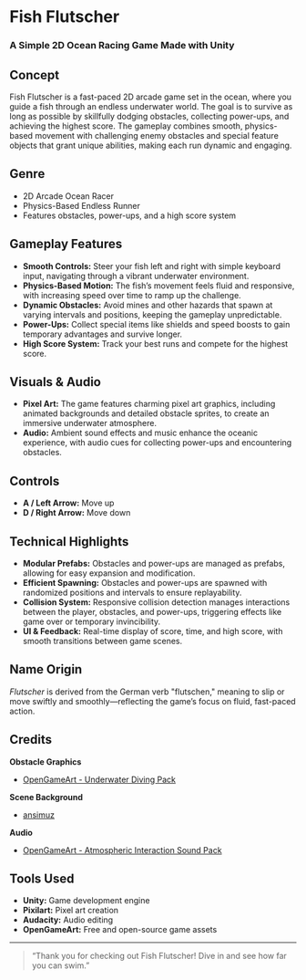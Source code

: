 # Fish Flutscher

### A Simple 2D Ocean Racing Game Made with Unity

## Concept

Fish Flutscher is a fast-paced 2D arcade game set in the ocean, where you guide a fish through an endless underwater world. The goal is to survive as long as possible by skillfully dodging obstacles, collecting power-ups, and achieving the highest score. The gameplay combines smooth, physics-based movement with challenging enemy obstacles and special feature objects that grant unique abilities, making each run dynamic and engaging.

## Genre

- 2D Arcade Ocean Racer  
- Physics-Based Endless Runner  
- Features obstacles, power-ups, and a high score system

## Gameplay Features

- **Smooth Controls:** Steer your fish left and right with simple keyboard input, navigating through a vibrant underwater environment.
- **Physics-Based Motion:** The fish’s movement feels fluid and responsive, with increasing speed over time to ramp up the challenge.
- **Dynamic Obstacles:** Avoid mines and other hazards that spawn at varying intervals and positions, keeping the gameplay unpredictable.
- **Power-Ups:** Collect special items like shields and speed boosts to gain temporary advantages and survive longer.
- **High Score System:** Track your best runs and compete for the highest score.

## Visuals & Audio

- **Pixel Art:** The game features charming pixel art graphics, including animated backgrounds and detailed obstacle sprites, to create an immersive underwater atmosphere.
- **Audio:** Ambient sound effects and music enhance the oceanic experience, with audio cues for collecting power-ups and encountering obstacles.

## Controls

- **A / Left Arrow:** Move up
- **D / Right Arrow:** Move down

## Technical Highlights

- **Modular Prefabs:** Obstacles and power-ups are managed as prefabs, allowing for easy expansion and modification.
- **Efficient Spawning:** Obstacles and power-ups are spawned with randomized positions and intervals to ensure replayability.
- **Collision System:** Responsive collision detection manages interactions between the player, obstacles, and power-ups, triggering effects like game over or temporary invincibility.
- **UI & Feedback:** Real-time display of score, time, and high score, with smooth transitions between game scenes.

## Name Origin

*Flutscher* is derived from the German verb "flutschen," meaning to slip or move swiftly and smoothly—reflecting the game’s focus on fluid, fast-paced action.

## Credits

**Obstacle Graphics**  
- [OpenGameArt - Underwater Diving Pack](opengameart.org/content/underwater-diving-pack)

**Scene Background**  
- [ansimuz](www.patreon.com/ansimuz)

**Audio**  
- [OpenGameArt - Atmospheric Interaction Sound Pack](opengameart.org/content/atmospheric-interaction-sound-pack)

## Tools Used

- **Unity:** Game development engine
- **Pixilart:** Pixel art creation
- **Audacity:** Audio editing
- **OpenGameArt:** Free and open-source game assets

---

> “Thank you for checking out Fish Flutscher! Dive in and see how far you can swim.”